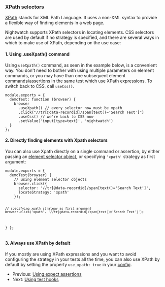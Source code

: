 <h3 id="using-xpath-selectors"><span>XPath selectors</span></h3>

<a href="https://developer.mozilla.org/en-US/docs/Web/XPath" target="_blank">XPath</a> stands for XML Path Language. It uses a non-XML syntax to provide a flexible way of finding elements in a web page. 
 
Nightwatch supports XPath selectors in locating elements. CSS selectors are used by default if no strategy is specified, and there are several ways in which to make use of XPath, depending on the use case: 

#### 1. Using .useXpath() command

Using `useXpath()` command, as seen in the example below, is a convenient way. You don't need to bother with using multiple parameters on element commands, or you may have than one subsequent element commands/assertions in the same test which use XPath expressions. To switch back to CSS, call `useCss()`.

<div class="sample-test"><pre data-language="javascript">
<code class="language-javascript">module.exports = {
  demoTest: function (browser) {
    browser
      .useXpath() // every selector now must be xpath
      .click("//tr[@data-recordid]/span[text()='Search Text']")
      .useCss() // we're back to CSS now
      .setValue('input[type=text]', 'nightwatch')
  }
};</code></pre></div>

#### 2. Directly finding elements with Xpath selectors

You can also use Xpath directly on a single command or assertion, by either passing an [element selector object][11], or specifying `'xpath'` strategy as first argument:

<div class="sample-test"><pre data-language="javascript">
<code class="language-javascript">module.exports = {
  demoTest(browser) {
    // using element selector objects
    browser.click({
      selector: '//tr[@data-recordid]/span[text()='Search Text']',
      locateStrategy: 'xpath'
    });
    
    // specifying xpath strategy as first argument
    browser.click('xpath', '//tr[@data-recordid]/span[text()='Search Text']');
  }
};</code></pre></div>

#### 3. Always use XPath by default

If you mostly are using XPath expressions and you want to avoid configuring the strategy in your tests all the time, you can also use XPath by default by setting the property `use_xpath: true` in your [config][10].

- Previous: [Using expect assertions](/guide/using-nightwatch/expect-assertions.html)
- Next: [Using test hooks](/guide/using-nightwatch/using-test-hooks.html)

[10]:	/gettingstarted/configuration/#extended-settings
[11]:	/guide/working-with-page-objects/#element-properties
